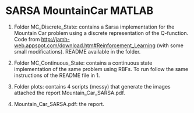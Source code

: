 # SARSA MountainCar MATLAB
 
1. Folder MC_Discrete_State: contains a Sarsa implementation for the Mountain Car problem using a discrete representation of the Q-function. Code from http://jamh-web.appspot.com/download.htm#Reinforcement_Learning (with some small modifications). README available in the folder.

2. Folder MC_Continuous_State: contains a continuous state implementation of the same problem using RBFs. To run follow the same instructions of the README file in 1.

3. Folder plots: contains 4 scripts (messy) that generate the images attached the report Mountain_Car_SARSA.pdf.

4. Mountain_Car_SARSA.pdf: the report.
